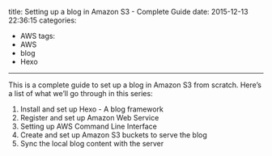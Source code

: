 title: Setting up a blog in Amazon S3 - Complete Guide
date: 2015-12-13 22:36:15
categories:
- AWS
tags:
- AWS
- blog
- Hexo
---
This is a complete guide to set up a blog in Amazon S3 from scratch. Here’s a list of what we’ll go through in this series:
1. Install and set up Hexo - A blog framework
2. Register and set up Amazon Web Service
3. Setting up AWS Command Line Interface
4. Create and set up Amazon S3 buckets to serve the blog
5. Sync the local blog content with the server
